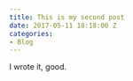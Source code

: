 ```yaml
---
title: This is my second post
date: 2017-05-11 18:18:00 Z
categories:
- Blog
---
```


I wrote it, good.
